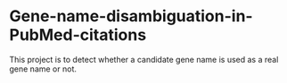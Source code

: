 # Gene-name-disambiguation-in-PubMed-citations
This project is to detect whether a candidate gene name is used as a real gene name or not.

